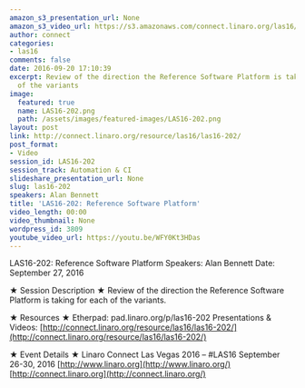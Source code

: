 ```yaml
---
amazon_s3_presentation_url: None
amazon_s3_video_url: https://s3.amazonaws.com/connect.linaro.org/las16/Videos/Tuesday/LAS16-202%20Reference%20Software%20Platform.mp4
author: connect
categories:
- las16
comments: false
date: 2016-09-20 17:10:39
excerpt: Review of the direction the Reference Software Platform is taking for each
  of the variants
image:
  featured: true
  name: LAS16-202.png
  path: /assets/images/featured-images/LAS16-202.png
layout: post
link: http://connect.linaro.org/resource/las16/las16-202/
post_format:
- Video
session_id: LAS16-202
session_track: Automation & CI
slideshare_presentation_url: None
slug: las16-202
speakers: Alan Bennett
title: 'LAS16-202: Reference Software Platform'
video_length: 00:00
video_thumbnail: None
wordpress_id: 3809
youtube_video_url: https://youtu.be/WFY0Kt3HDas
---
```


LAS16-202: Reference Software Platform
Speakers: Alan Bennett
Date: September 27, 2016

★ Session Description ★
Review of the direction the Reference Software Platform is taking for each of the variants.

★ Resources ★
Etherpad: pad.linaro.org/p/las16-202
Presentations & Videos: [http://connect.linaro.org/resource/las16/las16-202/](http://connect.linaro.org/resource/las16/las16-202/)

★ Event Details ★
Linaro Connect Las Vegas 2016 – #LAS16
September 26-30, 2016
[http://www.linaro.org](http://www.linaro.org/)
[http://connect.linaro.org](http://connect.linaro.org/)